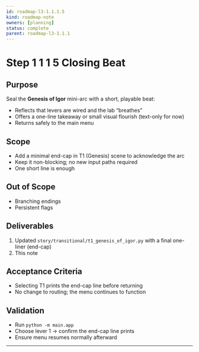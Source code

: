 ```yaml
---
id: roadmap-l3-1.1.1.5
kind: roadmap-note
owners: [planning]
status: complete
parent: roadmap-l3-1.1.1
---
```


# Step 1 1 1 5 Closing Beat

## Purpose
Seal the **Genesis of Igor** mini-arc with a short, playable beat:
- Reflects that levers are wired and the lab “breathes”
- Offers a one-line takeaway or small visual flourish (text-only for now)
- Returns safely to the main menu

## Scope
- Add a minimal end-cap in T1 (Genesis) scene to acknowledge the arc
- Keep it non-blocking; no new input paths required
- One short line is enough

## Out of Scope
- Branching endings
- Persistent flags

## Deliverables
1. Updated `story/transitional/t1_genesis_of_igor.py` with a final one-liner (end-cap)
2. This note

## Acceptance Criteria
- Selecting T1 prints the end-cap line before returning
- No change to routing; the menu continues to function

## Validation
- Run `python -m main.app`
- Choose lever 1 → confirm the end-cap line prints
- Ensure menu resumes normally afterward

---
